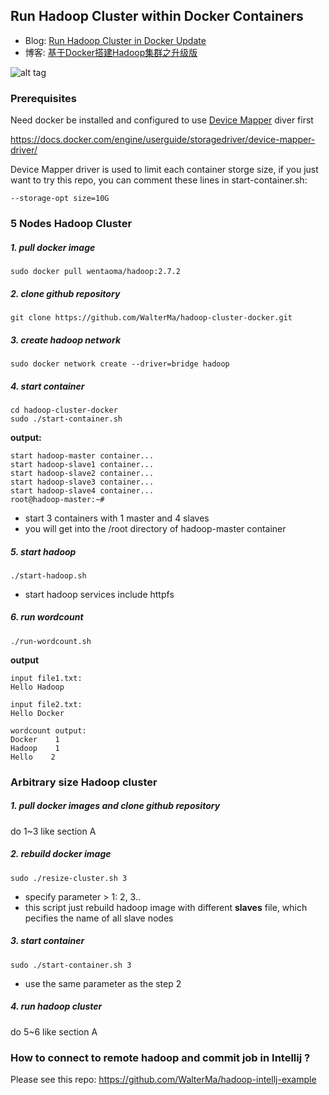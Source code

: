 ## Run Hadoop Cluster within Docker Containers

- Blog: [Run Hadoop Cluster in Docker Update](http://kiwenlau.com/2016/06/26/hadoop-cluster-docker-update-english/)
- 博客: [基于Docker搭建Hadoop集群之升级版](http://kiwenlau.com/2016/06/12/160612-hadoop-cluster-docker-update/)


![alt tag](https://raw.githubusercontent.com/kiwenlau/hadoop-cluster-docker/master/hadoop-cluster-docker.png)


### Prerequisites

Need docker be installed and configured to use [Device Mapper](https://docs.docker.com/engine/userguide/storagedriver/device-mapper-driver/) diver first

https://docs.docker.com/engine/userguide/storagedriver/device-mapper-driver/

Device Mapper driver is used to limit each container storge size, if you just want to try this repo, you can comment these lines in start-container.sh:

```
--storage-opt size=10G
```


### 5 Nodes Hadoop Cluster

##### 1. pull docker image

```
sudo docker pull wentaoma/hadoop:2.7.2
```

##### 2. clone github repository

```
git clone https://github.com/WalterMa/hadoop-cluster-docker.git
```

##### 3. create hadoop network

```
sudo docker network create --driver=bridge hadoop
```

##### 4. start container

```
cd hadoop-cluster-docker
sudo ./start-container.sh
```

**output:**

```
start hadoop-master container...
start hadoop-slave1 container...
start hadoop-slave2 container...
start hadoop-slave3 container...
start hadoop-slave4 container...
root@hadoop-master:~# 
```
- start 3 containers with 1 master and 4 slaves
- you will get into the /root directory of hadoop-master container

##### 5. start hadoop

```
./start-hadoop.sh
```

- start hadoop services include httpfs

##### 6. run wordcount

```
./run-wordcount.sh
```

**output**

```
input file1.txt:
Hello Hadoop

input file2.txt:
Hello Docker

wordcount output:
Docker    1
Hadoop    1
Hello    2
```

### Arbitrary size Hadoop cluster

##### 1. pull docker images and clone github repository

do 1~3 like section A

##### 2. rebuild docker image

```
sudo ./resize-cluster.sh 3
```
- specify parameter > 1: 2, 3..
- this script just rebuild hadoop image with different **slaves** file, which pecifies the name of all slave nodes


##### 3. start container

```
sudo ./start-container.sh 3
```
- use the same parameter as the step 2

##### 4. run hadoop cluster 

do 5~6 like section A


### How to connect to remote hadoop and commit job in Intellij ?

Please see this repo: 
https://github.com/WalterMa/hadoop-intellj-example
